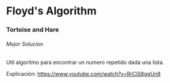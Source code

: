 # Floyd's Algorithm
### Tortoise and Hare

###### Mejor Solucion
Util algoritmo para encontrar un numero repetido dada una lista.

Explicación: https://www.youtube.com/watch?v=RrCiS8ggUn8
